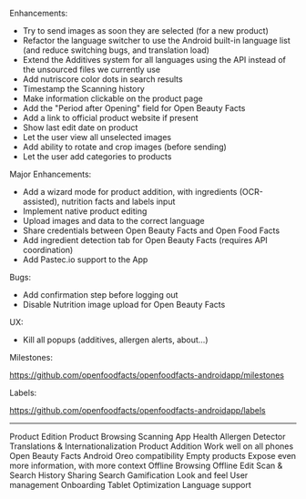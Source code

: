Enhancements:

- Try to send images as soon they are selected (for a new product)
- Refactor the language switcher to use the Android built-in language list (and reduce switching bugs, and translation load)
- Extend the Additives system for all languages using the API instead of the unsourced files we currently use
- Add nutriscore color dots in search results
- Timestamp the Scanning history
- Make information clickable on the product page
- Add the "Period after Opening" field for Open Beauty Facts
- Add a link to official product website if present
- Show last edit date on product
- Let the user view all unselected images
- Add ability to rotate and crop images (before sending)
- Let the user add categories to products

Major Enhancements:
- Add a wizard mode for product addition, with ingredients (OCR-assisted), nutrition facts and labels input
- Implement native product editing 
- Upload images and data to the correct language
- Share credentials between Open Beauty Facts and Open Food Facts
- Add ingredient detection tab for Open Beauty Facts (requires API coordination)
- Add Pastec.io support to the App

Bugs:
- Add confirmation step before logging out
- Disable Nutrition image upload for Open Beauty Facts

UX:
- Kill all popups (additives, allergen alerts, about…)

Milestones:

https://github.com/openfoodfacts/openfoodfacts-androidapp/milestones

Labels:

https://github.com/openfoodfacts/openfoodfacts-androidapp/labels





-------
Product Edition
Product Browsing
Scanning
App Health
Allergen Detector
Translations & Internationalization
Product Addition
Work well on all phones
Open Beauty Facts
Android Oreo compatibility
Empty products
Expose even more information, with more context
Offline Browsing
Offline Edit
Scan & Search History
Sharing
Search
Gamification
Look and feel
User management
Onboarding
Tablet Optimization
Language support

